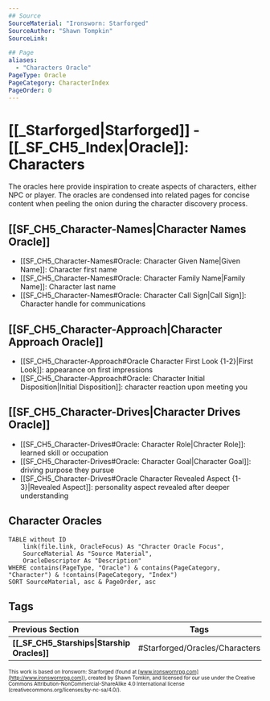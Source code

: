 ```yaml
---
## Source
SourceMaterial: "Ironsworn: Starforged"
SourceAuthor: "Shawn Tompkin"
SourceLink: 

## Page
aliases:
  - "Characters Oracle"
PageType: Oracle
PageCategory: CharacterIndex
PageOrder: 0
---
```

# [[_Starforged|Starforged]] - [[_SF_CH5_Index|Oracle]]: Characters
The oracles here provide inspiration to create aspects of characters, either NPC or player.  The oracles are condensed into related pages for concise content when peeling the onion during the character discovery process.

## [[SF_CH5_Character-Names|Character Names Oracle]]
- [[SF_CH5_Character-Names#Oracle: Character Given Name|Given Name]]: Character first name
- [[SF_CH5_Character-Names#Oracle: Character Family Name|Family Name]]: Character last name
- [[SF_CH5_Character-Names#Oracle: Character Call Sign|Call Sign]]: Character handle for communications

## [[SF_CH5_Character-Approach|Character Approach Oracle]]
- [[SF_CH5_Character-Approach#Oracle Character First Look {1-2}|First Look]]: appearance on first impressions
- [[SF_CH5_Character-Approach#Oracle: Character Initial Disposition|Initial Disposition]]: character reaction upon meeting you

## [[SF_CH5_Character-Drives|Character Drives Oracle]]
- [[SF_CH5_Character-Drives#Oracle: Character Role|Chracter Role]]: learned skill or occupation
- [[SF_CH5_Character-Drives#Oracle: Character Goal|Character Goal]]: driving purpose they pursue
- [[SF_CH5_Character-Drives#Oracle Character Revealed Aspect {1-3}|Revealed Aspect]]: personality aspect revealed after deeper understanding

## Character Oracles

```dataview
TABLE without ID
	link(file.link, OracleFocus) As "Chracter Oracle Focus",
	SourceMaterial As "Source Material",
	OracleDescriptor As "Description"
WHERE contains(PageType, "Oracle") & contains(PageCategory, "Character") & !contains(PageCategory, "Index")
SORT SourceMaterial, asc & PageOrder, asc
```

## Tags
| Previous Section | Tags | Next Section | 
| :--- | :---: | ---: |
| **[[_SF_CH5_Starships\|Starship Oracles]]** | #Starforged/Oracles/Characters | **[[_SF_CH5_Creatures\|Creatures Oracle]]** |



<font size=-2>This work is based on Ironsworn: Starforged (found at [www.ironswornrpg.com](http://www.ironswornrpg.com)), created by Shawn Tomkin, and licensed for our use under the Creative Commons Attribution-NonCommercial-ShareAlike 4.0 International license  (creativecommons.org/licenses/by-nc-sa/4.0/).</font>